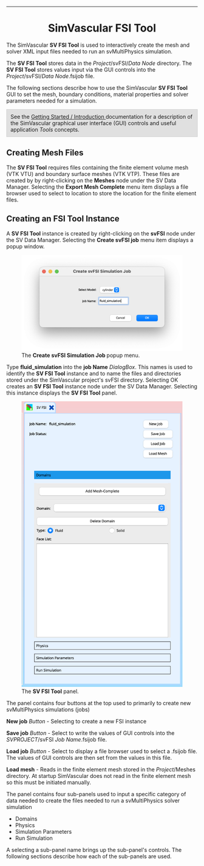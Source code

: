<br>
<hr class="rounded">

<h1 id="sv_fsi_tool" style="text-align:center;"> SimVascular FSI Tool </h1>
The SimVascular <strong>SV FSI Tool</strong> is used to interactively create the mesh and solver XML input files
needed to run an svMultiPhysics simulation.

The <strong>SV FSI Tool</strong> stores data in the <i>Project</i>/svFSI/<i>Data Node</i> directory.
The <strong>SV FSI Tool</strong> stores values input via the GUI controls into the 
<i>Project</i>/svFSI/<i>Data Node</i>.fsijob file.

The following sections describe how to use the SimVascular <strong>SV FSI Tool</strong> GUI to set the
mesh, boundary conditions, material properties and solver parameters needed for a simulation.

<div style="background-color: #E0E0E0; padding: 10px; border: 1px solid #d0d0d0; border-left: 1px solid #d0d0d0">
See the <a href="#introduction"> Getting Started / Introduction </a> documentation for a description of the
SimVascular graphical user interface (GUI) controls and useful application <i>Tools</i> concepts.
</div>

<!--- --------------------------------------------------- --->
<!--- --------------- Creating Mesh Files --------------- --->
<!--- --------------------------------------------------- --->

<h2 id="sv_fsi_tool_mesh"> Creating Mesh Files </h2> 
The <strong>SV FSI Tool</strong> requires files containing the finite element volume mesh (VTK VTU) and 
boundary surface meshes (VTK VTP). These files are created by by right-clicking on the 
<strong>Meshes</strong> node under the SV Data Manager. Selecting the <strong>Export Mesh Complete</strong> 
menu item displays a file browser used to select to location to store the location for the finite element files.

<!--- --------------------------------------------------- --->
<!--- ---------- Creating an FSI Tool Instance ---------- --->
<!--- --------------------------------------------------- --->

<h2 id="sv_fsi_tool_create_instance"> Creating an FSI Tool Instance </h2> 
A <strong>SV FSI Tool</strong> instance is created by right-clicking on the <strong>svFSI</strong> node 
under the SV Data Manager. Selecting the <strong>Create svFSI job</strong> menu item displays a popup window.

<figure>
<img class="svImg svImgSm" src="/documentation/multi_physics/sv-fsi-tool/images/create-job-popup.png">
<figcaption class="svCaption"> The <strong>Create svFSI Simulation Job </strong> popup menu.  
</figcaption>
</figure>

Type <strong>fluid_simulation</strong> into the <strong>job Name</strong> <i>DialogBox</i>. This names is used 
to identify the <strong>SV FSI Tool</strong> instance and to name the files and directories stored under the 
SimVascular project's svFSI directory. Selecting OK creates an <strong>SV FSI Tool</strong> instance node under 
the SV Data Manager. Selecting this instance displays the <strong>SV FSI Tool</strong> panel.

<figure>
<img class="svImg svImgSm" src="/documentation/multi_physics/sv-fsi-tool/images/panel-intro.png">
<figcaption class="svCaption"> The <strong>SV FSI Tool</strong> panel.  
</figcaption>
</figure>

The panel contains four buttons at the top used to primarily to create new svMultiPhysics simulations (jobs)

<strong>New job</strong> <i>Button</i> - Selecting to create a new FSI instance

<strong>Save job</strong> <i>Button</i> - Select to write the values of GUI controls into the <i>SVPROJECT</i>/svFSI <i>Job Name</i>.fsijob file.

<strong>Load job</strong> <i>Button</i> - Select to display a file browser used to select a .fsijob file. The 
values of GUI controls are then set from the values in this file. 

<strong>Load mesh</strong> - Reads in the finite element mesh stored in the <i>Project</i>/Meshes directory. At
startup SimVascular does not read in the finite element mesh so this must be initiated manually. 

The panel contains four sub-panels used to input a specific category of data needed to create the files
needed to run a svMultiPhysics solver simulation
<ul>
<li> Domains </li>
<li> Physics </li>
<li> Simulation Parameters </li>
<li> Run Simulation </li>
</ul>

A selecting a sub-panel name brings up the sub-panel's controls. The following sections describe how each of the 
sub-panels are used.



